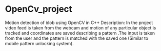 # OpenCv_project
Motion detection of blob using OpenCV in C++
Description: In the project video feed is taken from the webcam and motion of any particular
object is tracked and coordinates are saved describing a pattern .The input is taken from the user
and the pattern is matched with the saved one (Similar to mobile pattern unlocking system).
